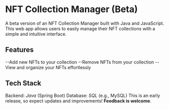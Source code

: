 # NFT Collection Manager (Beta)
A beta version of an NFT Collection Manager built with Java and JavaScript. This web app allows users to easily manage their NFT collections with a simple and intuitive interface.

## Features
--Add new NFTs to your collection
--Remove NFTs from your collection
--View and organize your NFTs effortlessly

## Tech Stack
Backend: *Java* (Spring Boot)
Database: *SQL* (e.g., MySQL) 
This is an early release, so expect updates and improvements! **Feedback is welcome**.
